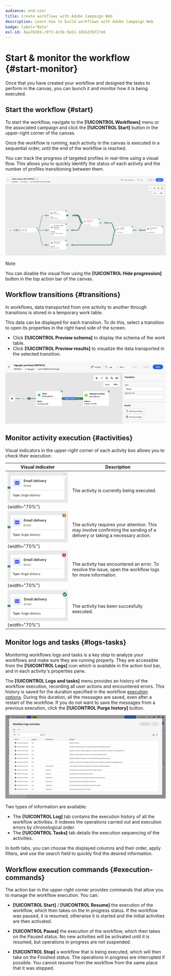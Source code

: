 ```yaml
---
audience: end-user
title: Create workflows with Adobe Campaign Web
description: Learn how to build workflows with Adobe Campaign Web
badge: label="Beta" 
exl-id: 8aa76369-c9f3-4c5b-9a51-101b239727e6
---
```

# Start & monitor the workflow {#start-monitor}

Once that you have created your workflow and designed the tasks to perform in the canvas, you can launch it and monitor how it is being executed. 

## Start the workflow {#start}

To start the workflow, navigate to the **[!UICONTROL Workflows]** menu or the associated campaign and click the **[!UICONTROL Start]** button in the upper-right corner of the canvas.

Once the workflow is running, each activity in the canvas is executed in a sequential order, until the end of the workflow is reached.

You can track the progress of targeted profiles in real-time using a visual flow. This allows you to quickly identify the status of each activity and the number of profiles transitioning between them.

![](assets/workflow-execution.png)

>[!NOTE]
>
>You can disable the visual flow using the **[!UICONTROL Hide progression]** button in the top action bar of the canvas.

## Workflow transitions {#transitions}

In workflows, data transported from one activity to another through transitions is stored in a temporary work table.

This data can be displayed for each transition. To do this, select a transition to open its properties in the right hand side of the screen.

* Click **[!UICONTROL Preview schema]** to display the schema of the work table.
* Click **[!UICONTROL Preview results]** to visualize the data transported in the selected transition.

![](assets/transition.png)

## Monitor activity execution {#activities}

Visual indicators in the upper-right corner of each activity box allows you to check their execution:

|Visual indicator | Description | 
|-----|------------|
|![](assets/activity-status-pending.png){width="70%"}| The activity is currently being executed. |
|![](assets/activity-status-orange.png){width="70%"}| The activity requires your attention. This may involve confirming the sending of a delivery or taking a necessary action. |
|![](assets/activity-status-red.png){width="70%"}|The activity has encountered an error. To resolve the issue, open the workflow logs for more information.|
|![](assets/activity-status-green.png){width="70%"}|The activity has been succesfully executed. | 

## Monitor logs and tasks {#logs-tasks}

Monitoring workflows logs and tasks is a key step to analyze your workflows and make sure they are running properly. They are accessible from the **[!UICONTROL Logs]** icon which is available in the action tool bar, and in each activity's properties pane.

The **[!UICONTROL Logs and tasks]** menu provides an history of the workflow execution, recording all user actions and encountered errors. This history is saved for the duration specified in the workflow [execution options](workflow-settings.md). During this duration, all the messages are saved, even after a restart of the workflow. If you do not want to save the messages from a previous execution, click the **[!UICONTROL Purge history]** button.

![](assets/workflow-logs.png)

Two types of information are available:

* The **[!UICONTROL Log]** tab contains the execution history of all the workflow activities. It indexes the operations carried out and execution errors by chronological order.
* The **[!UICONTROL Tasks]** tab details the execution sequencing of the activities. 

In both tabs, you can choose the displayed columns and their order, apply filters, and use the search field to quickly find the desired information.

## Workflow execution commands {#execution-commands}

The action bar in the upper-right corner provides commands that allow you to manage the workflow execution. You can:

* **[!UICONTROL Start]** / **[!UICONTROL Resume]** the execution of the  workflow, which then takes on the In progress status. If the workflow was paused, it is resumed, otherwise it is started and the initial activities are then activated.

* **[!UICONTROL Pause]** the execution of the workflow, which then takes on the Paused status. No new activities will be activated until it is resumed, but operations in progress are not suspended.

* **[!UICONTROL Stop]** a workflow that is being executed, which will then take on the Finished status. The operations in progress are interrupted if possible. You cannot resume from the workflow from the same place that it was stopped.
